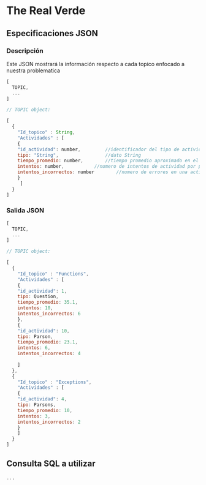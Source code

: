 # The Real Verde
## Especificaciones JSON
### Descripción
Este JSON mostrará la información respecto a cada topico enfocado a nuestra problematica


```javascript
[
  TOPIC,
  ...
]

// TOPIC object:

[
  { 
    "Id_topico" : String, 
    "Actividades" : [
	{	
	"id_actividad": number, 		//identificador del tipo de actividad
	tipo: "String", 		        //dato String
	tiempo_promedio: number, 		//tiempo promedio aproximado en el que se realiza una actividad
	intentos: number, 	 		//numero de intentos de actividad por parte de los usuarios en un topico. 	
	intentos_incorrectos: number 		//numero de errores en una actividad por parte de los usuarios en un topico. 	
	}
     ]
  }
]

```
### Salida JSON 


```javascript
[
  TOPIC,
  ...
]

// TOPIC object:

[
  { 
    "Id_topico" : "Functions", 
    "Actividades" : [
	{	
	"id_actividad": 1, 
	tipo: Question, 
	tiempo_promedio: 35.1, 
	intentos: 10,
	intentos_incorrectos: 6
	},
	{	
	"id_actividad": 10, 
	tipo: Parson, 
	tiempo_promedio: 23.1, 
	intentos: 6,
	intentos_incorrectos: 4
	
    ]
  },
  { 
    "Id_topico" : "Exceptions", 
    "Actividades" : [
	{	
	"id_actividad": 4, 
	tipo: Parsons, 
	tiempo_promedio: 10, 
	intentos: 3,
	intentos_incorrectos: 2
	}
    ]
  }
]
```

## Consulta SQL a utilizar
```SQL
...


```
  
